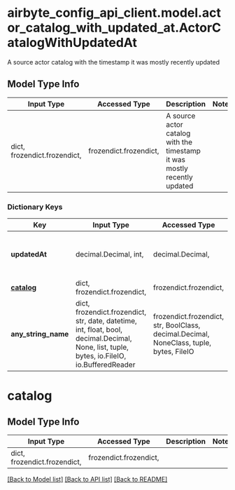 # airbyte_config_api_client.model.actor_catalog_with_updated_at.ActorCatalogWithUpdatedAt

A source actor catalog with the timestamp it was mostly recently updated

## Model Type Info
Input Type | Accessed Type | Description | Notes
------------ | ------------- | ------------- | -------------
dict, frozendict.frozendict,  | frozendict.frozendict,  | A source actor catalog with the timestamp it was mostly recently updated | 

### Dictionary Keys
Key | Input Type | Accessed Type | Description | Notes
------------ | ------------- | ------------- | ------------- | -------------
**updatedAt** | decimal.Decimal, int,  | decimal.Decimal,  |  | [optional] value must be a 64 bit integer
**[catalog](#catalog)** | dict, frozendict.frozendict,  | frozendict.frozendict,  |  | [optional] 
**any_string_name** | dict, frozendict.frozendict, str, date, datetime, int, float, bool, decimal.Decimal, None, list, tuple, bytes, io.FileIO, io.BufferedReader | frozendict.frozendict, str, BoolClass, decimal.Decimal, NoneClass, tuple, bytes, FileIO | any string name can be used but the value must be the correct type | [optional]

# catalog

## Model Type Info
Input Type | Accessed Type | Description | Notes
------------ | ------------- | ------------- | -------------
dict, frozendict.frozendict,  | frozendict.frozendict,  |  | 

[[Back to Model list]](../../README.md#documentation-for-models) [[Back to API list]](../../README.md#documentation-for-api-endpoints) [[Back to README]](../../README.md)

